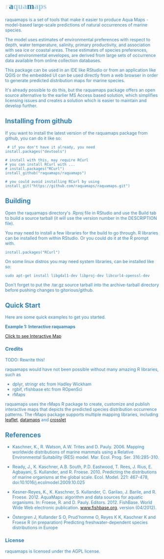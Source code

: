 <link href='http://fonts.googleapis.com/css?family=IM+Fell+Double+Pica+SC' rel='stylesheet' type='text/css'>

<h1 style="font-family:'IM Fell Double Pica SC', serif;">
  <font color="#deebf7">r</font><font color="#3182bd">a</font><font color="#9ecae1">qua</font><font color="#3182bd">m<font color="#9ecae1">aps</font>
</h1>

raquamaps is a set of tools that make it easier to produce Aqua Maps - model-based large-scale predictions of natural occurrences of marine species.

The model uses estimates of environmental preferences with respect to depth, water temperature, salinity, primary productivity, and association with sea ice or coastal areas. These estimates of species preferences, called environmental envelopes, are derived from large sets of occurrence data available from online collection databases.

This package can be used in an IDE like RStudio or from an application like QGIS or the embedded UI can be used directly from a web browser in order to generate predicted distribution maps for marine species.

It's already possible to do this, but the raquamaps package offers an open source alternative to the earlier MS Access based solution, which simplifies licensing issues and creates a solution which is easier to maintain and develop further.


## Installing from github

If you want to install the latest version of the raquamaps package from github, you can do it like so:

```console
 # if you don't have it already, you need
install.packages("devtools") 

# install with this, may require RCurl
# you can install RCurl with ...
# install.packages("RCurl")
install_github("raquamaps/raquamaps")  

# you could avoid installing RCurl by using
install_git("https://github.com/raquamaps/raquamaps.git")
```

## Building

Open the raquamaps directory's .Rproj file in RStudio and use the Build tab to build a source tarball (it will use the version number in the DESCRIPTION file). 

You may need to install a few libraries for the build to go through. R libraries can be installed from within RStudio. Or you could do it at the R prompt with.

```console
install.packages("RCurl")  
```

On some linux distros you may need system libraries, can be installed like so:

```console
sudo apt-get install libgdal1-dev libproj-dev libcurl4-openssl-dev
```

Don't forget to put the .tar.gz source tarball into the archive-tarball directory before pushing changes to gitorious/github.


## Quick Start

Here are some quick examples to get you started. 

__Example 1: Interactive raquamaps__

[Click to see Interactive Map](https://raquamaps.github.io/demo)

### Credits

TODO: Rewrite this!

raquamaps would have not been possible without many amazing R libraries, such as

* dplyr, stringr etc from Hadley Wickham
* rgbif, rfishbase etc from ROpenSci
* rMaps

raquamaps uses the rMaps R package to create, customize and publish interactive maps that depicts the predicted species distribution occurrence patterns. The rMaps package supports multiple mapping libraries, including [leaflet](http://leafletjs.com), [datamaps](http://datamaps.github.io) and [crosslet](http://sztanko.github.io/crosslet/)

## References

* Kaschner, K., R. Watson, A.W. Trites and D. Pauly. 2006. Mapping worldwide distributions of marine mammals using a Relative Environmental Suitability (RES) model. Mar. Ecol. Prog. Ser. 316:285-310.

* Ready, J., K. Kaschner, A.B. South, P.D. Eastwood, T. Rees, J. Rius, E. Agbayani, S. Kullander, and R. Froese. 2010. Predicting the distributions of marine organisms at the global scale. Ecol. Model. 221: 467-478, doi:10.1016/j.ecolmodel.2009.10.025

* Kesner-Reyes, K., K. Kaschner, S. Kullander, C. Garilao, J. Barile, and R. Froese. 2012. AquaMaps: algorithm and data sources for aquatic organisms. In: Froese, R. and D. Pauly. Editors. 2012. FishBase. World Wide Web electronic publication. www.fishbase.org, version (04/2012).

* Östergren J, Kullander S O, Prud'homme O, Reyes K K, Kaschner K and Froese R (in preparation) Predicting freshwater-dependent species distributions in Europe

### License

raquamaps is licensed under the AGPL license.
